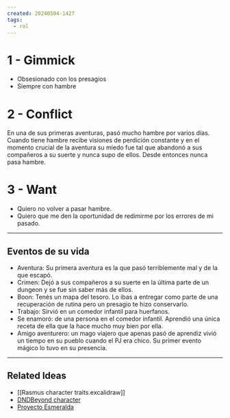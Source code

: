 ```yaml
---
created: 20240504-1427
tags:
  - rol
---
```

# 1 - Gimmick

- Obsesionado con los presagios
- Siempre con hambre

# 2 - Conflict

En una de sus primeras aventuras, pasó mucho hambre por varios días. Cuando tiene hambre recibe visiones de perdición constante
y en el momento crucial de la aventura su miedo fue tal que abandonó a sus compañeros a su suerte y nunca supo de ellos. Desde
entonces nunca pasa hambre.

# 3 - Want

- Quiero no volver a pasar hambre.
- Quiero que me den la oportunidad de redimirme
por los errores de mi pasado.

---

## Eventos de su vida

- Aventura: Su primera aventura es la que pasó terriblemente mal y de la que escapó.
- Crimen: Dejó a sus compañeros a su suerte en la última parte de un dungeon y se fue sin saber más de ellos.
- Boon: Tenés un mapa del tesoro. Lo ibas a entregar como parte de una recuperación de rutina pero un presagio te hizo conservarlo.
- Trabajo: Sirvió en un comedor infantil para huerfanos.
- Se enamoró: de una persona en el comedor infantil. Aprendió una única receta de ella que la hace mucho muy bien por ella.
- Amigo aventurero: un mago viajero que apenas pasó de aprendiz vivió un tiempo en su pueblo cuando el PJ era chico. Su primer evento mágico
lo tuvo en su presencia.



---
## Related Ideas
* [[Rasmus character traits.excalidraw]]
* [DNDBeyond character](https://www.dndbeyond.com/characters/122558534)
* [Proyecto Esmeralda](https://app.roll20.net/campaigns/details/14406431/proyecto-esmeralda)